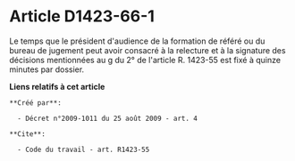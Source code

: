# Article D1423-66-1

Le temps que le président d'audience de la formation de référé ou du bureau de jugement peut avoir consacré à la relecture et
à la signature des décisions mentionnées au g du 2° de l'article R. 1423-55 est fixé à quinze minutes par dossier.

**Liens relatifs à cet article**

	**Créé par**:

	  - Décret n°2009-1011 du 25 août 2009 - art. 4

	**Cite**:

	  - Code du travail - art. R1423-55
